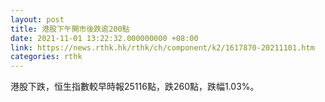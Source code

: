 ```yaml
---
layout: post
title: 港股下午開市後跌逾200點
date: 2021-11-01 13:22:32.000000000 +08:00
link: https://news.rthk.hk/rthk/ch/component/k2/1617870-20211101.htm
categories: rthk
---
```


港股下跌，恒生指數較早時報25116點，跌260點，跌幅1.03%。
